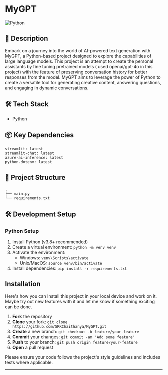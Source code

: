 # MyGPT

![Python](https://img.shields.io/badge/-Python-blue?logo=python&logoColor=white)

## 📝 Description

Embark on a journey into the world of AI-powered text generation with MyGPT, a Python-based project designed to explore the capabilities of large language models. This project is an attempt to create the personal assistants by fine tuning pretrained models ( used openai/gpt-4o in this project) with the feature of preserving conversation history for better responses from the model. MyGPT aims to leverage the power of Python to create a versatile tool for generating creative content, answering questions, and engaging in dynamic conversations.

## 🛠️ Tech Stack

-  Python


## 📦 Key Dependencies

```
streamlit: latest
streamlit-chat: latest
azure-ai-inference: latest
python-dotenv: latest
```

## 📁 Project Structure

```
.
├── main.py
└── requirements.txt
```

## 🛠️ Development Setup

### Python Setup
1. Install Python (v3.8+ recommended)
2. Create a virtual environment: `python -m venv venv`
3. Activate the environment:
   - Windows: `venv\Scripts\activate`
   - Unix/MacOS: `source venv/bin/activate`
4. Install dependencies: `pip install -r requirements.txt`


## Installation

Here's how you can Install this project in your local device and work on it. Maybe try out new features with it and let me know if something exciting can be done.

1. **Fork** the repository
2. **Clone** your fork: `git clone https://github.com/SRKChaithanya/MyGPT.git`
3. **Create** a new branch: `git checkout -b feature/your-feature`
4. **Commit** your changes: `git commit -am 'Add some feature'`
5. **Push** to your branch: `git push origin feature/your-feature`
6. **Open** a pull request

Please ensure your code follows the project's style guidelines and includes tests where applicable.

---
